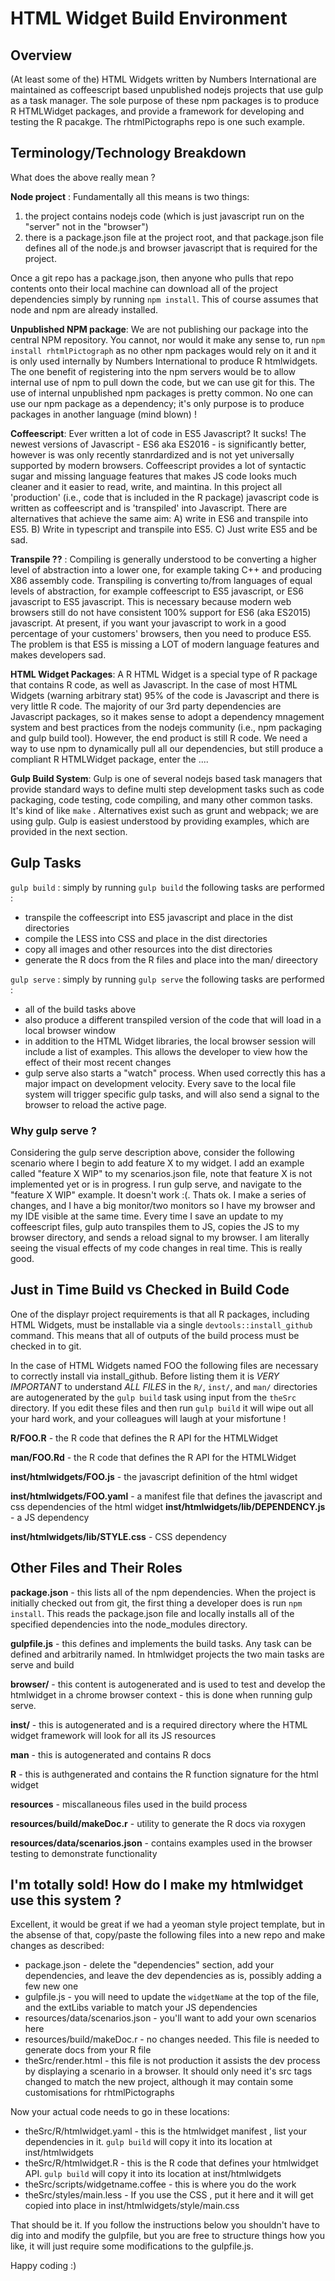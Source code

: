 
# HTML Widget Build Environment

## Overview

(At least some of the) HTML Widgets written by Numbers International are maintained as coffeescript based unpublished nodejs projects that use gulp as a task manager. The sole purpose of these npm packages is to produce R HTMLWidget packages, and provide a framework for developing and testing the R pacakge. The rhtmlPictographs repo is one such example.

## Terminology/Technology Breakdown

What does the above really mean ?

**Node project** : Fundamentally all this means is two things:

1. the project contains nodejs code (which is just javascript run on the "server" not in the "browser")
1. there is a package.json file at the project root, and that package.json file defines all of the node.js and browser javascript that is required for the project.

Once a git repo has a package.json, then anyone who pulls that repo contents onto their local machine can download all of the project dependencies simply by running `npm install`. This of course assumes that node and npm are already installed.

**Unpublished NPM package**: We are not publishing our package into the central NPM repository. You cannot, nor would it make any sense to, run `npm install rhtmlPictograph` as no other npm packages would rely on it and it is only used internally by Numbers International to produce R htmlwidgets. The one benefit of registering into the npm servers would be to allow internal use of npm to pull down the code, but we can use git for this. The use of internal unpublished npm packages is pretty common. No one can use our npm package as a dependency; it's only purpose is to produce packages in another language (mind blown) !

**Coffeescript**: Ever written a lot of code in ES5 Javascript? It sucks! The newest versions of Javascript - ES6 aka ES2016 - is significantly better, however is was only recently stanrdardized and is not yet universally supported by modern browsers. Coffeescript provides a lot of syntactic sugar and missing language features that makes JS code looks much cleaner and it easier to read, write, and maintina. In this project all 'production' (i.e., code that is included in the R package) javascript code is written as coffeescript and is 'transpiled' into Javascript. There are alternatives that achieve the same aim: A) write in ES6 and transpile into ES5. B) Write in typescript and transpile into ES5. C) Just write ES5 and be sad.

**Transpile ??** : Compiling is generally understood to be converting a higher level of abstraction into a lower one, for example taking C++ and producing X86 assembly code. Transpiling is converting to/from languages of equal levels of abstraction, for example coffeescript to ES5 javascript, or ES6 javascript to ES5 javascript. This is necessary because modern web browsers still do not have consistent 100% support for ES6 (aka ES2015) javascript. At present, if you want your javascript to work in a good percentage of your customers' browsers, then you need to produce ES5. The problem is that ES5 is missing a LOT of modern language features and makes developers sad.

**HTML Widget Packages**: A R HTML Widget is a special type of R package that contains R code, as well as Javascript. In the case of most HTML Widgets (warning arbitrary stat) 95%  of the code is Javascript and there is very little R code. The majority of our 3rd party dependencies are Javascript packages, so it makes sense to adopt a dependency mnagement system and best practices from the nodejs community (i.e., npm packaging and gulp build tool). However, the end product is still R code. We need a way to use npm to dynamically pull all our dependencies, but still produce a compliant R HTMLWidget package, enter the ....

**Gulp Build System**: Gulp is one of several nodejs based task managers that provide standard ways to define multi step development tasks such as code packaging, code testing, code compiling, and many other common tasks. It's kind of like `make` . Alternatives exist such as grunt and webpack; we are using gulp. Gulp is easiest understood by providing examples, which are provided in the next section.

## Gulp Tasks

`gulp build` : simply by running `gulp build` the following tasks are performed :
 - transpile the coffeescript into ES5 javascript and place in the dist directories
 - compile the LESS into CSS and place in the dist directories
 - copy all images and other resources into the dist directories
 - generate the R docs from the R files and place into the man/ direectory

`gulp serve` : simply by running `gulp serve` the following tasks are performed :
 - all of the build tasks above
 - also produce a different transpiled version of the code that will load in a local browser window
 - in addition to the HTML Widget libraries, the local browser session will include a list of examples. This allows the developer to view how the effect of their most recent changes
 - gulp serve also starts a "watch" process. When used correctly this has a major impact on development velocity. Every save to the local file system will trigger specific gulp tasks, and will also send a signal to the browser to reload the active page.

 ### Why gulp serve ?
 
 Considering the gulp serve description above, consider the following scenario where I begin to add feature X to my widget. I add an example called "feature X WIP" to my scenarios.json file, note that feature X is not implemented yet or is in progress. I run gulp serve, and navigate to the "feature X WIP" example. It doesn't work :(. Thats ok. I make a series of changes, and I have a big monitor/two monitors so I have my browser and my IDE visible at the same time. Every time I save an update to my coffeescript files, gulp auto transpiles them to JS, copies the JS to my browser directory, and sends a reload signal to my browser. I am literally seeing the visual effects of my code changes in real time. This is really good.

## Just in Time Build vs Checked in Build Code

One of the displayr project requirements is that all R packages, including HTML Widgets, must be installable via a single `devtools::install_github` command. This means that all of outputs of the build process must be checked in to git.

In the case of HTML Widgets named FOO the following files are necessary to correctly install via install_github. Before listing them it is *VERY IMPORTANT* to understand *ALL FILES* in the `R/`, `inst/`, and `man/` directories are autogenerated by the `gulp build` task using input from the `theSrc` directory. If you edit these files and then run `gulp build` it will wipe out all your hard work, and your colleagues will laugh at your misfortune !

**R/FOO.R** - the R code that defines the R API for the HTMLWidget

**man/FOO.Rd** - the R code that defines the R API for the HTMLWidget

**inst/htmlwidgets/FOO.js** - the javascript definition of the html widget

**inst/htmlwidgets/FOO.yaml** - a manifest file that defines the javascript and css dependencies of the html 
widget
**inst/htmlwidgets/lib/DEPENDENCY.js** - a JS dependency

**inst/htmlwidgets/lib/STYLE.css** - CSS dependency

## Other Files and Their Roles

**package.json** - this lists all of the npm dependencies. When the project is initially checked out from git, the first thing a developer does is run `npm install`. This reads the package.json file and locally installs all of the specified dependencies into the node_modules directory.

**gulpfile.js** - this defines and implements the build tasks. Any task can be defined and arbitrarily named. In htmlwidget projects the two main tasks are serve and build

**browser/** - this content is autogenerated and is used to test and develop the htmlwidget in a chrome browser context - this is done when running gulp serve.

**inst/** - this is autogenerated and is a required directory where the HTML widget framework will look for all its JS resources

**man** - this is autogenerated and contains R docs

**R** - this is authgenerated and contains the R function signature for the html widget

**resources** - miscallaneous files used in the build process

**resources/build/makeDoc.r** - utility to generate the R docs via roxygen

**resources/data/scenarios.json** - contains examples used in the browser testing to demonstrate functionality

## I'm totally sold! How do I make my htmlwidget use this system ?

Excellent, it would be great if we had a yeoman style project template, but in the absense of that, copy/paste the following files into a new repo and make changes as described:

- package.json - delete the "dependencies" section, add your dependencies, and leave the dev dependencies as is, possibly adding a few new one
- gulpfile.js - you will need to update the `widgetName` at the top of the file, and the extLibs variable to match your JS dependencies
- resources/data/scenarios.json - you'll want to add your own scenarios here
- resources/build/makeDoc.r - no changes needed. This file is needed to generate docs from your R file
- theSrc/render.html - this file is not production it assists the dev process by displaying a scenario in a browser. It should only need it's src tags changed to match the new project, although it may contain some customisations for rhtmlPictographs

Now your actual code needs to go in these locations:

- theSrc/R/htmlwidget.yaml - this is the htmlwidget manifest , list your dependencies in it. `gulp build` will copy it into its location at inst/htmlwidgets
- theSrc/R/htmlwidget.R - this is the R code that defines your htmlwidget API. `gulp build` will copy it into its location at inst/htmlwidgets
- theSrc/scripts/widgetname.coffee - this is where you do the work
- theSrc/styles/main.less - If you use the CSS , put it here and it will get copied into place in inst/htmlwidgets/style/main.css

That should be it. If you follow the instructions below you shouldn't have to dig into and modify the gulpfile, but you are free to structure things how you like, it will just require some modifications to the gulpfile.js.

Happy coding :)
